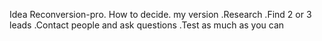 Idea
Reconversion-pro.
How to decide. my version
.Research
.Find 2 or 3 leads
.Contact people and ask questions
.Test as much as you can

